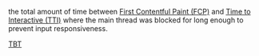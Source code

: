 
the total amount of time between [First Contentful Paint (FCP)](https://web.dev/fcp/) and [Time to Interactive (TTI)](https://web.dev/tti/) where the main thread was blocked for long enough to prevent input responsiveness.

<a href="https://web.dev/tbt/">TBT</a>
